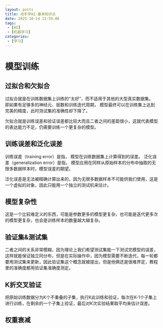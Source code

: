 ```yaml
---
layout: posts
title: 动手学AI-基本知识点
date: 2025-10-14 13:59:06
tags: 
 - [AI]
 - [机器学习]
categories: 
 - [学习]
---
```

# 模型训练
## 过拟合和欠拟合
过拟合就是在训练数据集上训练的“太好”，而不适用于其他的大型真实数据集。
即如果有足够多的神经元、层数和训练迭代周期， 模型最终可以在训练集上达到完美的精度，此时测试集的准确性却下降了。

欠拟合就是训练误差和验证误差都比较大而且二者之间的差距很小，这就代表模型的表达能力不足，仍需要训练一个更复杂的模型。

## 训练误差和泛化误差
训练误差（training error）是指， 模型在训练数据集上计算得到的误差。 泛化误差（generalization error）是指， 模型应用在同样从原始样本的分布中抽取的无限多数据样本时，模型误差的期望。

泛化误差是无法被精确计算出来的，因为无限多数据样本不可能供我们使用，这是一个虚拟的对象，因此只能用一个独立的测试机来估计。

## 模型复杂性
这是一个比较难定义的东西，可能是参数更多的模型更复杂，也可能是迭代更多次的模型更复杂，也会是训练样本的数量越大越复杂。

## 验证集&测试集
二者之间的关系非常模糊，因为理论上我们希望测试集能一下测试完模型的误差，这样就能保证独立同分布，但是在实际操作中，因为模型需要不断迭代，每一轮都要用测试集来更新，因此验证集这个概念就被提出，但是他俩还是很难界定，教程里的准确度都用验证集准确度测定。

## K折交叉验证
把原始训练数据分为K个不重叠的子集，执行K此训练和验证，每次在K-1个子集上进行训练，在剩余的一个子集上验证，最后对K次实验结果取平均来估计误差。

## 权重衰减

